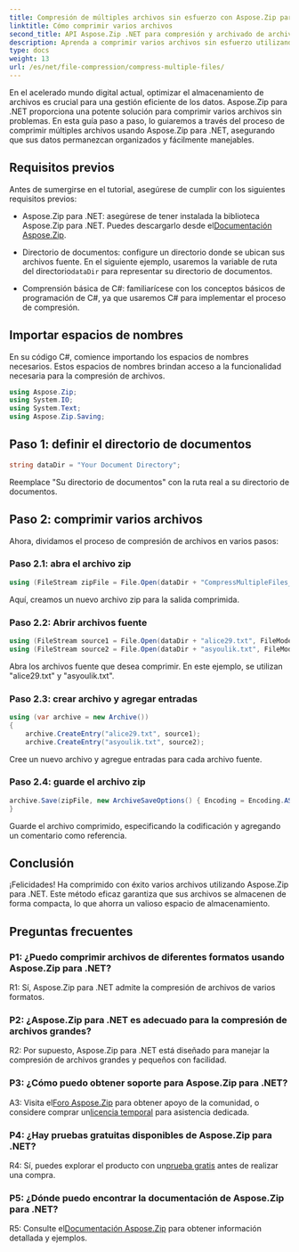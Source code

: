 ```yaml
---
title: Compresión de múltiples archivos sin esfuerzo con Aspose.Zip para .NET
linktitle: Cómo comprimir varios archivos
second_title: API Aspose.Zip .NET para compresión y archivado de archivos
description: Aprenda a comprimir varios archivos sin esfuerzo utilizando Aspose.Zip para .NET. Optimice el almacenamiento y mejore la administración de archivos con esta guía completa.
type: docs
weight: 13
url: /es/net/file-compression/compress-multiple-files/
---
```

En el acelerado mundo digital actual, optimizar el almacenamiento de archivos es crucial para una gestión eficiente de los datos. Aspose.Zip para .NET proporciona una potente solución para comprimir varios archivos sin problemas. En esta guía paso a paso, lo guiaremos a través del proceso de comprimir múltiples archivos usando Aspose.Zip para .NET, asegurando que sus datos permanezcan organizados y fácilmente manejables.

## Requisitos previos

Antes de sumergirse en el tutorial, asegúrese de cumplir con los siguientes requisitos previos:

-  Aspose.Zip para .NET: asegúrese de tener instalada la biblioteca Aspose.Zip para .NET. Puedes descargarlo desde el[Documentación Aspose.Zip](https://reference.aspose.com/zip/net/).

-  Directorio de documentos: configure un directorio donde se ubican sus archivos fuente. En el siguiente ejemplo, usaremos la variable de ruta del directorio`dataDir` para representar su directorio de documentos.

- Comprensión básica de C#: familiarícese con los conceptos básicos de programación de C#, ya que usaremos C# para implementar el proceso de compresión.

## Importar espacios de nombres

En su código C#, comience importando los espacios de nombres necesarios. Estos espacios de nombres brindan acceso a la funcionalidad necesaria para la compresión de archivos.

```csharp
using Aspose.Zip;
using System.IO;
using System.Text;
using Aspose.Zip.Saving;
```

## Paso 1: definir el directorio de documentos

```csharp
string dataDir = "Your Document Directory";
```

Reemplace "Su directorio de documentos" con la ruta real a su directorio de documentos.

## Paso 2: comprimir varios archivos

Ahora, dividamos el proceso de compresión de archivos en varios pasos:

### Paso 2.1: abra el archivo zip

```csharp
using (FileStream zipFile = File.Open(dataDir + "CompressMultipleFiles_out.zip", FileMode.Create))
```

Aquí, creamos un nuevo archivo zip para la salida comprimida.

### Paso 2.2: Abrir archivos fuente

```csharp
using (FileStream source1 = File.Open(dataDir + "alice29.txt", FileMode.Open, FileAccess.Read))
using (FileStream source2 = File.Open(dataDir + "asyoulik.txt", FileMode.Open, FileAccess.Read))
```

Abra los archivos fuente que desea comprimir. En este ejemplo, se utilizan "alice29.txt" y "asyoulik.txt".

### Paso 2.3: crear archivo y agregar entradas

```csharp
using (var archive = new Archive())
{
    archive.CreateEntry("alice29.txt", source1);
    archive.CreateEntry("asyoulik.txt", source2);
```

Cree un nuevo archivo y agregue entradas para cada archivo fuente.

### Paso 2.4: guarde el archivo zip

```csharp
archive.Save(zipFile, new ArchiveSaveOptions() { Encoding = Encoding.ASCII, ArchiveComment = "There are two poems from Canterbury corpus" });
}
```

Guarde el archivo comprimido, especificando la codificación y agregando un comentario como referencia.

## Conclusión

¡Felicidades! Ha comprimido con éxito varios archivos utilizando Aspose.Zip para .NET. Este método eficaz garantiza que sus archivos se almacenen de forma compacta, lo que ahorra un valioso espacio de almacenamiento.

## Preguntas frecuentes

### P1: ¿Puedo comprimir archivos de diferentes formatos usando Aspose.Zip para .NET?

R1: Sí, Aspose.Zip para .NET admite la compresión de archivos de varios formatos.

### P2: ¿Aspose.Zip para .NET es adecuado para la compresión de archivos grandes?

R2: Por supuesto, Aspose.Zip para .NET está diseñado para manejar la compresión de archivos grandes y pequeños con facilidad.

### P3: ¿Cómo puedo obtener soporte para Aspose.Zip para .NET?

 A3: Visita el[Foro Aspose.Zip](https://forum.aspose.com/c/zip/37) para obtener apoyo de la comunidad, o considere comprar un[licencia temporal](https://purchase.aspose.com/temporary-license/) para asistencia dedicada.

### P4: ¿Hay pruebas gratuitas disponibles de Aspose.Zip para .NET?

 R4: Sí, puedes explorar el producto con un[prueba gratis](https://releases.aspose.com/zip/net) antes de realizar una compra.

### P5: ¿Dónde puedo encontrar la documentación de Aspose.Zip para .NET?

 R5: Consulte el[Documentación Aspose.Zip](https://reference.aspose.com/zip/net/) para obtener información detallada y ejemplos.